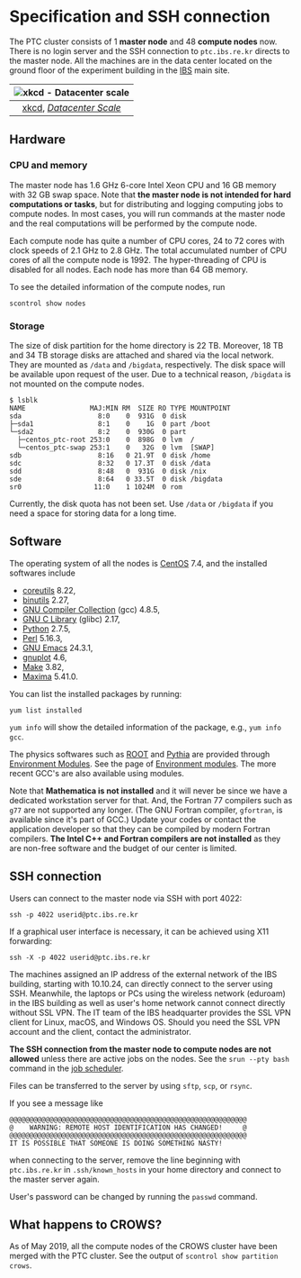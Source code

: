 # Specification and SSH connection

The PTC cluster consists of 1 **master node** and 48 **compute nodes** now. There is no login server and the SSH connection to `ptc.ibs.re.kr` directs to the master node. All the machines are in the data center located on the ground floor of the experiment building in the [IBS](https://www.ibs.re.kr/) main site.

| ![xkcd - Datacenter scale](https://imgs.xkcd.com/comics/datacenter_scale.png) |
| :--: |
| [xkcd](https://xkcd.com/), [*Datacenter Scale*](https://xkcd.com/1737/) |

## Hardware

### CPU and memory

The master node has 1.6 GHz 6-core Intel Xeon CPU and 16 GB memory with 32 GB swap space. Note that **the master node is not intended for hard computations or tasks**, but for distributing and logging computing jobs to compute nodes. In most cases, you will run commands at the master node and the real computations will be performed by the compute node.

Each compute node has quite a number of CPU cores, 24 to 72 cores with clock speeds of 2.1 GHz to 2.8 GHz. The total accumulated number of CPU cores of all the compute node is 1992. The hyper-threading of CPU is disabled for all nodes. Each node has more than 64 GB memory.

To see the detailed information of the compute nodes, run

``` no-highlight
scontrol show nodes
```

### Storage

The size of disk partition for the home directory is 22 TB. Moreover, 18 TB and 34 TB storage disks are attached and shared via the local network. They are mounted as `/data` and `/bigdata`, respectively. The disk space will be available upon request of the user. Due to a technical reason, `/bigdata` is not mounted on the compute nodes.

``` no-highlight
$ lsblk
NAME                MAJ:MIN RM  SIZE RO TYPE MOUNTPOINT
sda                   8:0    0  931G  0 disk
├─sda1                8:1    0    1G  0 part /boot
└─sda2                8:2    0  930G  0 part
  ├─centos_ptc-root 253:0    0  898G  0 lvm  /
  └─centos_ptc-swap 253:1    0   32G  0 lvm  [SWAP]
sdb                   8:16   0 21.9T  0 disk /home
sdc                   8:32   0 17.3T  0 disk /data
sdd                   8:48   0  931G  0 disk /nix
sde                   8:64   0 33.5T  0 disk /bigdata
sr0                  11:0    1 1024M  0 rom
```

Currently, the disk quota has not been set. Use `/data` or `/bigdata` if you need a space for storing data for a long time.

## Software

The operating system of all the nodes is [CentOS](https://www.centos.org/) 7.4, and the installed softwares include

* [coreutils](https://www.gnu.org/software/coreutils/coreutils.html) 8.22,
* [binutils](http://sources.redhat.com/binutils) 2.27,
* [GNU Compiler Collection](https://gcc.gnu.org/) (gcc) 4.8.5,
* [GNU C Library](https://www.gnu.org/software/libc/) (glibc) 2.17,
* [Python](http://python.org/) 2.7.5,
* [Perl](http://www.perl.org/) 5.16.3,
* [GNU Emacs](https://www.gnu.org/software/emacs/) 24.3.1,
* [gnuplot](http://www.gnuplot.info/) 4.6,
* [Make](https://www.gnu.org/software/make/) 3.82,
* [Maxima](http://maxima.sourceforge.net/) 5.41.0.

You can list the installed packages by running:

``` no-highlight
yum list installed
```

`yum info` will show the detailed information of the package, e.g., `yum info gcc`.

The physics softwares such as [ROOT](http://root.cern.ch/) and [Pythia](http://home.thep.lu.se/Pythia/) are provided through [Environment Modules](http://modules.sourceforge.net/). See the page of [Environment modules](modules.md). The more recent GCC's are also available using modules.

Note that **Mathematica is not installed** and it will never be since we have a dedicated workstation server for that. And, the Fortran 77 compilers such as `g77` are not supported any longer. (The GNU Fortran compiler, `gfortran`, is available since it's part of GCC.) Update your codes or contact the application developer so that they can be compiled by modern Fortran compilers. **The Intel C++ and Fortran compilers are not installed** as they are non-free software and the budget of our center is limited.

## SSH connection

Users can connect to the master node via SSH with port 4022:

``` no-highlight
ssh -p 4022 userid@ptc.ibs.re.kr
```

If a graphical user interface is necessary, it can be achieved using X11 forwarding:

``` no-highlight
ssh -X -p 4022 userid@ptc.ibs.re.kr
```

The machines assigned an IP address of the external network of the IBS building, starting with 10.10.24, can directly connect to the server using SSH. Meanwhile, the laptops or PCs using the wireless network (eduroam) in the IBS building as well as user's home network cannot connect directly without SSL VPN. The IT team of the IBS headquarter provides the SSL VPN client for Linux, macOS, and Windows OS. Should you need the SSL VPN account and the client, contact the administrator.

**The SSH connection from the master node to compute nodes are not allowed** unless there are active jobs on the nodes. See the `srun --pty bash` command in the [job scheduler](job-scheduler.md).

Files can be transferred to the server by using `sftp`, `scp`, or `rsync`.

If you see a message like

``` no-highlight
@@@@@@@@@@@@@@@@@@@@@@@@@@@@@@@@@@@@@@@@@@@@@@@@@@@@@@@@@@@
@    WARNING: REMOTE HOST IDENTIFICATION HAS CHANGED!     @
@@@@@@@@@@@@@@@@@@@@@@@@@@@@@@@@@@@@@@@@@@@@@@@@@@@@@@@@@@@
IT IS POSSIBLE THAT SOMEONE IS DOING SOMETHING NASTY!
```

when connecting to the server, remove the line beginning with `ptc.ibs.re.kr` in `.ssh/known_hosts` in your home directory and connect to the master server again.

User's password can be changed by running the `passwd` command.

## What happens to CROWS?

As of May 2019, all the compute nodes of the CROWS cluster have been merged with the PTC cluster. See the output of `scontrol show partition crows`.
